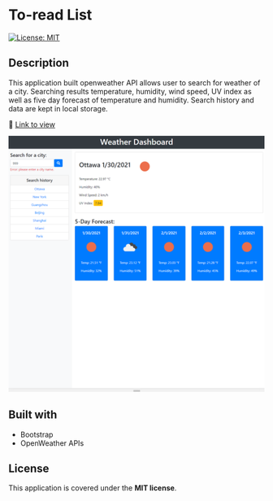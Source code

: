 # To-read List

[![License: MIT](https://img.shields.io/badge/License-MIT-yellow.svg)](https://opensource.org/licenses/MIT)

## Description

This application built openweather API allows user to search for weather of a city. Searching results temperature, humidity, wind speed, UV index as well as five day forecast of temperature and humidity. Search history and data are kept in local storage.

:link: [Link to view](https://to-read-list.herokuapp.com/)

![application preview](./preview.png)

## Built with

- Bootstrap
- OpenWeather APIs

## License

This application is covered under the **MIT license**.
